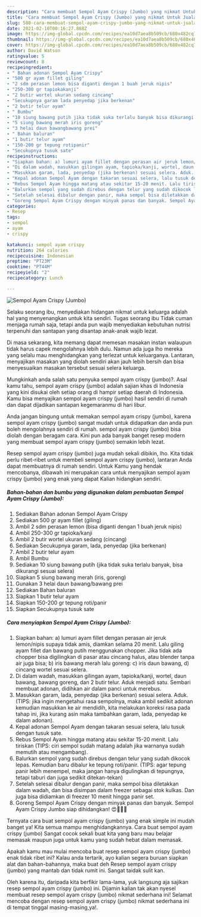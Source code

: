 ```yaml
---
description: "Cara membuat Sempol Ayam Crispy (Jumbo) yang nikmat Untuk Jualan"
title: "Cara membuat Sempol Ayam Crispy (Jumbo) yang nikmat Untuk Jualan"
slug: 580-cara-membuat-sempol-ayam-crispy-jumbo-yang-nikmat-untuk-jualan
date: 2021-02-10T00:16:27.868Z
image: https://img-global.cpcdn.com/recipes/ea10d7aea8b509cb/680x482cq70/sempol-ayam-crispy-jumbo-foto-resep-utama.jpg
thumbnail: https://img-global.cpcdn.com/recipes/ea10d7aea8b509cb/680x482cq70/sempol-ayam-crispy-jumbo-foto-resep-utama.jpg
cover: https://img-global.cpcdn.com/recipes/ea10d7aea8b509cb/680x482cq70/sempol-ayam-crispy-jumbo-foto-resep-utama.jpg
author: David Watson
ratingvalue: 5
reviewcount: 8
recipeingredient:
- " Bahan adonan Sempol Ayam Crispy"
- "500 gr ayam fillet giling"
- "2 sdm perasan lemon bisa diganti dengan 1 buah jeruk nipis"
- "250-300 gr tapiokakanji"
- "2 butir wortel ukuran sedang cincang"
- "Secukupnya garam lada penyedap jika berkenan"
- "2 butir telur ayam"
- " Bumbu"
- "10 siung bawang putih jika tidak suka terlalu banyak bisa dikurangi sesuai selera"
- "5 siung bawang merah iris goreng"
- "3 helai daun bawangbawang prei"
- " Bahan baluran"
- "1 butir telur ayam"
- "150-200 gr tepung rotipanir"
- "Secukupnya tusuk sate"
recipeinstructions:
- "Siapkan bahan: a) lumuri ayam fillet dengan perasan air jeruk lemon/nipis supaya tidak amis, diamkan selama 20 menit. Lalu giling ayam fillet dan bawang putih menggunakan chopper. Jika tidak ada chopper bisa digilingkan di pasar atau cincang halus, atau blender tanpa air juga bisa; b) iris bawang merah lalu goreng: c) iris daun bawang, d) cincang wortel sesuai selera."
- "Di dalam wadah, masukkan gilingan ayam, tapioka/kanji, wortel, daun bawang, bawang goreng, dan 2 butir telur. Aduk menjadi satu. Sembari membuat adonan, didihkan air dalam panci untuk merebus."
- "Masukkan garam, lada, penyedap (jika berkenan) sesuai selera. Aduk. (TIPS: jika ingin mengetahui rasa sempolnya, maka ambil sedikit adonan kemudian masukkan ke air mendidih, kita melakukan koreksi rasa pada tahap ini, jika kurang asin maka tambahkan garam, lada, penyedap ke dalam adonan)."
- "Kepal adonan Sempol Ayam dengan takaran sesuai selera, lalu tusuk dengan tusuk sate."
- "Rebus Sempol Ayam hingga matang atau sekitar 15-20 menit. Lalu tiriskan (TIPS: ciri sempol sudah matang adalah jika warnanya sudah memutih atau mengambang)."
- "Balurkan sempol yang sudah direbus dengan telur yang sudah dikocok lepas. Kemudian baru dibalur ke tepung roti/panir. (TIPS: agar tepung panir lebih menempel, maka jangan hanya digulingkan di tepungnya, tetapi taburi dan juga sedikit ditekan-tekan)"
- "Setelah selesai dibalur dengan panir, maka sempol bisa diletakkan dalam wadah, dan bisa disimpan dalam freezer sebagai stok kulkas. Dan juga bisa didiamkan di freezer 10 menit hingga panir set."
- "Goreng Sempol Ayam Crispy dengan minyak panas dan banyak. Sempol Ayam Crispy Jumbo siap dihidangkan! 😍🥺👍🏻"
categories:
- Resep
tags:
- sempol
- ayam
- crispy

katakunci: sempol ayam crispy 
nutrition: 264 calories
recipecuisine: Indonesian
preptime: "PT23M"
cooktime: "PT44M"
recipeyield: "2"
recipecategory: Lunch

---
```



![Sempol Ayam Crispy (Jumbo)](https://img-global.cpcdn.com/recipes/ea10d7aea8b509cb/680x482cq70/sempol-ayam-crispy-jumbo-foto-resep-utama.jpg)

Selaku seorang ibu, menyediakan hidangan nikmat untuk keluarga adalah hal yang menyenangkan untuk kita sendiri. Tugas seorang ibu Tidak cuman menjaga rumah saja, tetapi anda pun wajib menyediakan kebutuhan nutrisi terpenuhi dan santapan yang disantap anak-anak wajib lezat.

Di masa  sekarang, kita memang dapat memesan masakan instan walaupun tidak harus capek mengolahnya lebih dulu. Namun ada juga lho mereka yang selalu mau menghidangkan yang terlezat untuk keluarganya. Lantaran, menyajikan masakan yang diolah sendiri akan jauh lebih bersih dan bisa menyesuaikan masakan tersebut sesuai selera keluarga. 



Mungkinkah anda salah satu penyuka sempol ayam crispy (jumbo)?. Asal kamu tahu, sempol ayam crispy (jumbo) adalah sajian khas di Indonesia yang kini disukai oleh setiap orang di hampir setiap daerah di Indonesia. Kamu bisa menyajikan sempol ayam crispy (jumbo) hasil sendiri di rumah dan dapat dijadikan santapan kegemaranmu di hari libur.

Anda jangan bingung untuk memakan sempol ayam crispy (jumbo), karena sempol ayam crispy (jumbo) sangat mudah untuk didapatkan dan anda pun boleh mengolahnya sendiri di rumah. sempol ayam crispy (jumbo) bisa diolah dengan beragam cara. Kini pun ada banyak banget resep modern yang membuat sempol ayam crispy (jumbo) semakin lebih lezat.

Resep sempol ayam crispy (jumbo) juga mudah sekali dibikin, lho. Kita tidak perlu ribet-ribet untuk membeli sempol ayam crispy (jumbo), lantaran Anda dapat membuatnya di rumah sendiri. Untuk Kamu yang hendak mencobanya, dibawah ini merupakan cara untuk menyajikan sempol ayam crispy (jumbo) yang enak yang dapat Kalian hidangkan sendiri.

<!--inarticleads1-->

##### Bahan-bahan dan bumbu yang digunakan dalam pembuatan Sempol Ayam Crispy (Jumbo):

1. Sediakan  Bahan adonan Sempol Ayam Crispy
1. Sediakan 500 gr ayam fillet (giling)
1. Ambil 2 sdm perasan lemon (bisa diganti dengan 1 buah jeruk nipis)
1. Ambil 250-300 gr tapioka/kanji
1. Ambil 2 butir wortel ukuran sedang (cincang)
1. Sediakan Secukupnya garam, lada, penyedap (jika berkenan)
1. Ambil 2 butir telur ayam
1. Ambil  Bumbu
1. Sediakan 10 siung bawang putih (jika tidak suka terlalu banyak, bisa dikurangi sesuai selera)
1. Siapkan 5 siung bawang merah (iris, goreng)
1. Gunakan 3 helai daun bawang/bawang prei
1. Sediakan  Bahan baluran
1. Siapkan 1 butir telur ayam
1. Siapkan 150-200 gr tepung roti/panir
1. Siapkan Secukupnya tusuk sate




<!--inarticleads2-->

##### Cara menyiapkan Sempol Ayam Crispy (Jumbo):

1. Siapkan bahan: a) lumuri ayam fillet dengan perasan air jeruk lemon/nipis supaya tidak amis, diamkan selama 20 menit. Lalu giling ayam fillet dan bawang putih menggunakan chopper. Jika tidak ada chopper bisa digilingkan di pasar atau cincang halus, atau blender tanpa air juga bisa; b) iris bawang merah lalu goreng: c) iris daun bawang, d) cincang wortel sesuai selera.
1. Di dalam wadah, masukkan gilingan ayam, tapioka/kanji, wortel, daun bawang, bawang goreng, dan 2 butir telur. Aduk menjadi satu. Sembari membuat adonan, didihkan air dalam panci untuk merebus.
1. Masukkan garam, lada, penyedap (jika berkenan) sesuai selera. Aduk. (TIPS: jika ingin mengetahui rasa sempolnya, maka ambil sedikit adonan kemudian masukkan ke air mendidih, kita melakukan koreksi rasa pada tahap ini, jika kurang asin maka tambahkan garam, lada, penyedap ke dalam adonan).
1. Kepal adonan Sempol Ayam dengan takaran sesuai selera, lalu tusuk dengan tusuk sate.
1. Rebus Sempol Ayam hingga matang atau sekitar 15-20 menit. Lalu tiriskan (TIPS: ciri sempol sudah matang adalah jika warnanya sudah memutih atau mengambang).
1. Balurkan sempol yang sudah direbus dengan telur yang sudah dikocok lepas. Kemudian baru dibalur ke tepung roti/panir. (TIPS: agar tepung panir lebih menempel, maka jangan hanya digulingkan di tepungnya, tetapi taburi dan juga sedikit ditekan-tekan)
1. Setelah selesai dibalur dengan panir, maka sempol bisa diletakkan dalam wadah, dan bisa disimpan dalam freezer sebagai stok kulkas. Dan juga bisa didiamkan di freezer 10 menit hingga panir set.
1. Goreng Sempol Ayam Crispy dengan minyak panas dan banyak. Sempol Ayam Crispy Jumbo siap dihidangkan! 😍🥺👍🏻




Ternyata cara buat sempol ayam crispy (jumbo) yang enak simple ini mudah banget ya! Kita semua mampu menghidangkannya. Cara buat sempol ayam crispy (jumbo) Sangat cocok sekali buat kita yang baru mau belajar memasak maupun juga untuk kamu yang sudah hebat dalam memasak.

Apakah kamu mau mulai mencoba buat resep sempol ayam crispy (jumbo) enak tidak ribet ini? Kalau anda tertarik, ayo kalian segera buruan siapkan alat dan bahan-bahannya, maka buat deh Resep sempol ayam crispy (jumbo) yang mantab dan tidak rumit ini. Sangat taidak sulit kan. 

Oleh karena itu, daripada kita berfikir lama-lama, yuk langsung aja sajikan resep sempol ayam crispy (jumbo) ini. Dijamin kalian tak akan nyesel membuat resep sempol ayam crispy (jumbo) nikmat sederhana ini! Selamat mencoba dengan resep sempol ayam crispy (jumbo) nikmat sederhana ini di tempat tinggal masing-masing,ya!.

